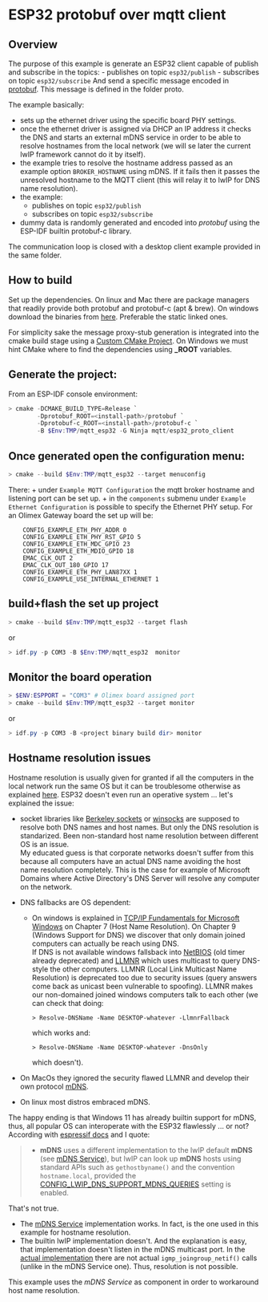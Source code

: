 # ESP32 protobuf over mqtt client

## Overview

The purpose of this example is generate an ESP32 client capable of publish and subscribe in the topics:
    - publishes on topic `esp32/publish`
    - subscribes on topic `esp32/subscribe`
And send a specific message encoded in [protobuf](https://protobuf.dev/overview/). This message is defined in the folder
proto.

The example basically:
 + sets up the ethernet driver using the specific board PHY settings.
 + once the ethernet driver is assigned via DHCP an IP address it checks the DNS and starts an external mDNS service in
   order to be able to resolve hostnames from the local network (we will se later the current lwIP framework cannot do
   it by itself).
 + the example tries to resolve the hostname address passed as an example option `BROKER_HOSTNAME` using mDNS. If it
   fails then it passes the unresolved hostname to the MQTT client (this will relay it to lwIP for DNS name resolution).
 + the example:
    - publishes on topic `esp32/publish`
    - subscribes on topic `esp32/subscribe`
 + dummy data is randomly generated and encoded into *protobuf* using the ESP-IDF builtin protobuf-c library.

The communication loop is closed with a desktop client example provided in the same folder.

## How to build

Set up the dependencies. On linux and Mac there are package managers that readily provide both protobuf and protobuf-c
(apt & brew).
On windows download the binaries from [here](https://github.com/MiguelBarro/protobuf-c/suites/16478201319/artifacts/941704108).
Preferable the static linked ones.

For simplicity sake the message proxy-stub generation is integrated into the cmake build stage using a [Custom CMake
Project](https://docs.espressif.com/projects/esp-idf/en/latest/esp32/api-guides/build-system.html#using-esp-idf-in-custom-cmake-projects).
On Windows we must hint CMake where to find the dependencies using **_ROOT** variables.

## Generate the project:

From an ESP-IDF console environment:

```powershell
> cmake -DCMAKE_BUILD_TYPE=Release `
        -Dprotobuf_ROOT=<install-path>/protobuf `
        -Dprotobuf-c_ROOT=<install-path>/protobuf-c `
        -B $Env:TMP/mqtt_esp32 -G Ninja mqtt/esp32_proto_client
```

## Once generated open the configuration menu:

```powershell
> cmake --build $Env:TMP/mqtt_esp32 --target menuconfig
```

There:
    + under `Example MQTT Configuration` the mqtt broker hostname and listening port can be set up.
    + in the `components` submenu under `Example Ethernet Configuration` is possible to specify the Ethernet PHY setup.
      For an Olimex Gateway board the set up will be:
```
    CONFIG_EXAMPLE_ETH_PHY_ADDR 0
    CONFIG_EXAMPLE_ETH_PHY_RST_GPIO 5
    CONFIG_EXAMPLE_ETH_MDC_GPIO 23
    CONFIG_EXAMPLE_ETH_MDIO_GPIO 18
    EMAC_CLK_OUT 2
    EMAC_CLK_OUT_180_GPIO 17
    CONFIG_EXAMPLE_ETH_PHY_LAN87XX 1
    CONFIG_EXAMPLE_USE_INTERNAL_ETHERNET 1
```

## build+flash the set up project

```powershell
> cmake --build $Env:TMP/mqtt_esp32 --target flash
```
or
``` powershell
> idf.py -p COM3 -B $Env:TMP/mqtt_esp32  monitor
```

## Monitor the board operation

```powershell
> $ENV:ESPPORT = "COM3" # Olimex board assigned port 
> cmake --build $Env:TMP/mqtt_esp32 --target monitor
```
or
``` powershell
> idf.py -p COM3 -B <project binary build dir> monitor
```

## Hostname resolution issues

Hostname resolution is usually given for granted if all the computers in the local network run the same OS but it can be
troublesome otherwise as explained [here](https://www.eiman.tv/blog/posts/lannames/). ESP32 doesn't even run an
operative system ... let's explained the issue:
+ socket libraries like [Berkeley sockets](https://en.wikipedia.org/wiki/Berkeley_sockets) or
[winsocks](https://learn.microsoft.com/en-us/windows/win32/winsock/windows-sockets-start-page-2) are supposed to resolve
both DNS names and host names. But only the DNS resolution is standarized. Been non-standard host name resolution
between different OS is an issue. <br>
My educated guess is that corporate networks doesn't suffer from this because all computers have an actual DNS name
avoiding the host name resolution completely. This is the case for example of Microsoft Domains where Active Directory's
DNS Server will resolve any computer on the network. <br>
+ DNS fallbacks are OS dependent:
    - On windows is explained in [TCP/IP Fundamentals for Microsoft Windows](https://download.microsoft.com/download/9/4/6/946958ef-7b86-4ddc-bfdb-c7ed2af4ce51/TCPIP_Fund.pdf) 
    on Chapter 7 (Host Name Resolution).
    On Chapter 9 (Windows Support for DNS) we discover that only domain joined computers can actually be reach using DNS.  
    If DNS is not available windows fallsback into [NetBIOS](https://timothydevans.me.uk/nbf2cifs/nbf-addressing.html)
    (old timer already deprecated) and [LLMNR](https://learn.microsoft.com/en-us/previous-versions//bb878128(v=technet.10)?redirectedfrom=MSDN)
    which uses multicast to query DNS-style the other computers.
    LLMNR (Local Link Multicast Name Resolution) is deprecated too due to security issues (query answers come back as
    unicast been vulnerable to spoofing). 
    LLMNR makes our non-domained joined windows computers talk to each other (we can check that doing:

        ```pwsh
        > Resolve-DNSName -Name DESKTOP-whatever -LlmnrFallback
        ```

        which works and:

        ```pwsh
        > Resolve-DNSName -Name DESKTOP-whatever -DnsOnly
        ```

        which doesn't).

+ On MacOs they ignored the security flawed LLMNR and develop their own protocol [mDNS](http://www.multicastdns.org/).
+ On linux most distros embraced mDNS.

The happy ending is that Windows 11 has already builtin support for mDNS, thus, all popular OS can interoperate with the
ESP32 flawlessly ... or not? According with [espressif docs](https://docs.espressif.com/projects/esp-idf/en/release-v5.1/esp32/api-guides/lwip.html)
and I quote:

> * **mDNS** uses a different implementation to the lwIP default **mDNS**
> (see [mDNS Service](https://docs.espressif.com/projects/esp-idf/en/release-v5.1/esp32/api-reference/protocols/mdns.html)), but
> lwIP can look up **mDNS** hosts using standard APIs such as `gethostbyname()` and the convention `hostname.local`, provided the
> [CONFIG_LWIP_DNS_SUPPORT_MDNS_QUERIES](https://docs.espressif.com/projects/esp-idf/en/release-v5.1/esp32/api-reference/kconfig.html#config-lwip-dns-support-mdns-queries)
> setting is enabled.

That's not true.
+ The [mDNS Service](https://github.com/espressif/esp-protocols/tree/master/components/mdns) implementation works. In
fact, is the one used in this example for hostname resolution.
+ The builtin lwIP implementation doesn't. And the explanation is easy, that implementation doesn't listen in the mDNS
multicast port. In the [actual
implementation](https://github.com/espressif/esp-lwip/blob/7896c6cad020d17a986f7e850f603e084e319328/src/core/dns.c)
there are not actual `igmp_joingroup_netif()` calls (unlike in the mDNS Service one). Thus, resolution is not possible.

This example uses the *mDNS Service* as component in order to workaround host name resolution.
